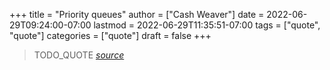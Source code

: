 +++
title = "Priority queues"
author = ["Cash Weaver"]
date = 2022-06-29T09:24:00-07:00
lastmod = 2022-06-29T11:35:51-07:00
tags = ["quote", "quote"]
categories = ["quote"]
draft = false
+++

> TODO_QUOTE
> _[source](https:foo)_
